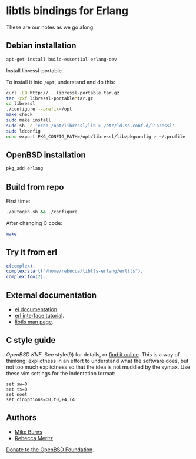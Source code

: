 libtls bindings for Erlang
==========================

These are our notes as we go along:

Debian installation
-------------------

```sh
apt-get install build-essential erlang-dev
```

Install libressl-portable.

To install it into `/opt`, understand and do this:

```sh
curl -LO http://...libressl-portable.tar.gz
tar -zxf libressl-portable*tar.gz
cd libressl
./configure --prefix=/opt
make check
sudo make install
sudo sh -c 'echo /opt/libressl/lib > /etc/ld.so.conf.d/libressl'
sudo ldconfig
echo export PKG_CONFIG_PATH=/opt/libressl/lib/pkgconfig > ~/.profile
```

OpenBSD installation
--------------------

```sh
pkg_add erlang
```

Build from repo
---------------

First time:

```sh
./autogen.sh && ./configure
```

After changing C code:

```sh
make
```

Try it from erl
---------------

```erlang
c(complex).
complex:start("/home/rebecca/libtls-erlang/erltls").
complex:foo(2).
```

External documentation
----------------------

* [ei documentation][].
* [erl interface tutorial][].
* [libtls man page][].

[ei documentation]: http://erlang.org/doc/man/ei.html
[erl interface tutorial]: http://erlang.org/doc/tutorial/erl_interface.html
[libtls man page]: http://www.openbsd.org/cgi-bin/man.cgi/OpenBSD-current/man3/tls_accept_socket.3

C style guide
-------------

*OpenBSD KNF*. See style(9) for details, or [find it online][openbsd-knf]. This
is a way of thinking: explictness in an effort to understand what the software
does, but not too much explictness so that the idea is not muddled by the
syntax. Use these vim settings for the indentation format:

    set sw=0
    set ts=8
    set noet
    set cinoptions=:0,t0,+4,(4

[openbsd-knf]: http://www.openbsd.org/cgi-bin/man.cgi/OpenBSD-current/man9/style.9

Authors
-------

* [Mike Burns](https://mike-burns.com)
* [Rebecca Meritz](http://rebecca.meritz.com/)

[Donate to the OpenBSD Foundation](http://www.openbsdfoundation.org/donations.html).
